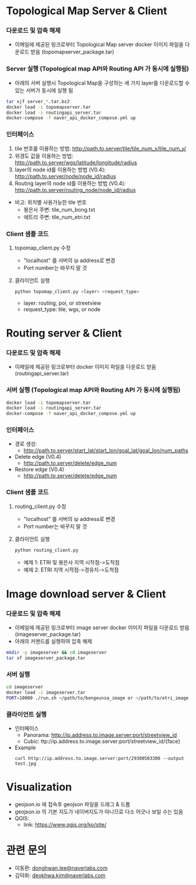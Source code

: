 # Topological Map Server & Client
### 다운로드 및 압축 해제
  - 이메일에 제공된 링크로부터 Topological Map server docker 이미지 파일을 다운로드 받음 (topomapserver_package.tar)
 
### Server 실행 (Topological map API와 Routing API 가 동시에 실행됨)
  - 아래의 서버 실행시 Topological Map을 구성하는 세 가지 layer를 다운로드할 수 있는 서버가 동시에 실행 됨
  
  ```bash
  tar xjf server_*.tar.bz2
  docker load -i topomapserver.tar
  docker load -i routingapi_server.tar
  docker-compose -f naver_api_docker_compose.yml up
  ```
  
### 인터페이스
1. tile 번호를 이용하는 방법: http://path.to.server/tile/tile_num_x/tile_num_y/
2. 위경도 값을 이용하는 방법: http://path.to.server/wgs/latitude/longitude/radius
3. layer의 node id를 이용하는 방법 (V0.4): http://path.to.server/node/node_id/radius
4. Routing layer의 node id를 이용하는 방법 (V0.4): http://path.to.server/routing_node/node_id/radius
- 비고: 위치별 사용가능한 tile 번호
    - 봉은사 주변: tile_num_bong.txt
    - 에트리 주변: tile_num_etri.txt
     
### Client 샘플 코드
1. topomap_client.py 수정
    - "localhost" 를 서버의 ip address로 변경
    - Port number는 바꾸지 말 것

2. 클라이언트 실행
    ```bash
    python topomap_client.py <layer> <request_type>
    ```
    
    - layer: routing, poi, or streetview
    - request_type: tile, wgs, or node

# Routing server & Client
### 다운로드 및 압축 해제
  - 이메일에 제공된 링크로부터 docker 이미지 파일을 다운로드 받음 (routingapi_server.tar)

### 서버 실행 (Topological map API와 Routing API 가 동시에 실행됨)
  ```bash
  docker load -i topomapserver.tar
  docker load -i routingapi_server.tar
  docker-compose -f naver_api_docker_compose.yml up
  ```
  
### 인터페이스
  - 경로 생성:
    - http://path.to.server/start_lat/start_lon/goal_lat/goal_lon/num_paths
  - Delete edge (V0.4)
    - http://path.to.server/delete/edge_num
  - Restore edge (V0.4)
    - http://path.to.server/delete/edge_num
    
### Client 샘플 코드
1. routing_client.py 수정
    - "localhost" 를 서버의 ip address로 변경
    - Port number는 바꾸지 말 것

2. 클라이언트 실행
    ```bash
    python routing_client.py 
    ```
    - 예제 1: ETRI 및 봉은사 지역 시작점->도착점
    - 예제 2: ETRI 지역 시작점->경유지->도착점

# Image download server & Client
### 다운로드 및 압축 해제
  - 이메일에 제공된 링크로부터 image server docker 이미지 파일을 다운로드 받음 (imageserver_package.tar)
  - 아래의 커맨드를 실행하여 압축 해제
  ```bash
  mkdir -p imageserver && cd imageserver
  tar xf imageserver_package.tar
  ```

### 서버 실행 
  ```bash
  cd imageserver
  docker load -i imageserver.tar
  PORT=10000 ./run.sh ~/path/to/bongeunsa_image or ~/path/to/etri_image
  ```
  
### 클라이언트 실행
  - 인터페이스
    - Panorama: http://ip.address.to.image.server:port/streetview_id
    - Cubic: ttp://ip.address.to.image.server:port/streetview_id/{face}
  - Example
    ```
    curl http://ip.address.to.image.server:port/29300503300 --output test.jpg
    ```

# Visualization
 - geojson.io 에 접속후 geojson 파일을 드래그 & 드롭
 - geojson.io 의 기본 지도가 네이버지도가 아니므로 다소 어긋나 보일 수는 있음
 - QGIS:
    - link: https://www.qgis.org/ko/site/
# 관련 문의
- 이동환: donghwan.lee@naverlabs.com
- 김덕화: deokhwa.kim@naverlabs.com
